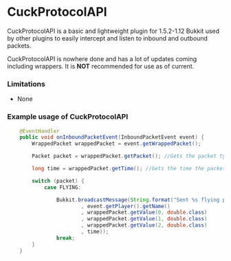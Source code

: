# CuckProtocolAPI
CuckProtocolAPI is a basic and lightweight plugin for 1.5.2-1.12 Bukkit used by other plugins to easily intercept and listen to inbound and outbound packets. 

CuckProtocolAPI is nowhere done and has a lot of updates coming including wrappers. It is **NOT** recommended for use as of current.

### Limitations
- None

### Example usage of CuckProtocolAPI
```java
    @EventHandler
    public void onInboundPacketEvent(InboundPacketEvent event) {
        WrappedPacket wrappedPacket = event.getWrappedPacket();

        Packet packet = wrappedPacket.getPacket(); //Gets the packet type

        long time = wrappedPacket.getTime(); //Gets the time the packet was sent

        switch (packet) {
            case FLYING:

                Bukkit.broadcastMessage(String.format("Sent %s flying packet at %f, %f, %f at %s"
                        , event.getPlayer().getName()
                        , wrappedPacket.getValue(0, double.class)
                        , wrappedPacket.getValue(1, double.class)
                        , wrappedPacket.getValue(2, double.class)
                        , time));
                break;
        }
    }
```
